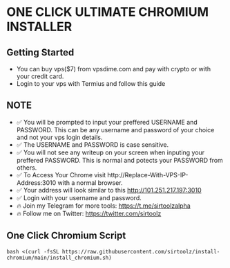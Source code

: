 # ONE CLICK ULTIMATE CHROMIUM INSTALLER

## Getting Started
- You can buy vps($7) from vpsdime.com and pay with crypto or with your credit card.
- Login to your vps with Termius and follow this guide

## NOTE
- ✅ You will be prompted to input your preffered USERNAME and PASSWORD. This can be any username and password of your choice and not your vps login details.
- ✅ The USERNAME and PASSWORD is case sensitive.
- ✅ You will not see any writeup on your screen when inputing your preffered PASSWORD. This is normal and potects your PASSWORD from others.
- ✅ To Access Your Chrome visit http://Replace-With-VPS-IP-Address:3010 with a normal browser.
- ✅ Your address will look similar to this http://101.251.217.197:3010
- ✅ Login with your username and password.
- 🔥 Join my Telegram for more tools: https://t.me/sirtoolzalpha
- 🔥 Follow me on Twitter: https://twitter.com/sirtoolz

## One Click Chromium Script

```
bash <(curl -fsSL https://raw.githubusercontent.com/sirtoolz/install-chromium/main/install_chromium.sh)
```

